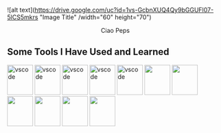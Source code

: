 ![alt text](https://drive.google.com/uc?id=1vs-GcbnXUQ4Qy9bGGUFl07-5lCS5mkrs "Image Title" /width="60" height="70")

<p align="center">
   Ciao Peps
</p>


<h2> Some Tools I Have Used and Learned</h2>
<p align="left">
<img src="https://cdn.jsdelivr.net/gh/devicons/devicon/icons/react/react-original.svg" /alt="vscode" width="60" height="70"/>
<img src="https://cdn.jsdelivr.net/gh/devicons/devicon/icons/solidity/solidity-original.svg" /alt="vscode" width="60" height="70"/>
<img src="https://cdn.jsdelivr.net/gh/devicons/devicon/icons/html5/html5-plain.svg" /alt="vscode" width="60" height="70"/>
<img src="https://cdn.jsdelivr.net/gh/devicons/devicon/icons/css3/css3-plain.svg" /alt="vscode" width="60" height="70"/>
<img src="https://cdn.jsdelivr.net/gh/devicons/devicon/icons/git/git-plain.svg" /alt="vscode" width="60" height="70"/> 
<img src="https://cdn.jsdelivr.net/gh/devicons/devicon/icons/vscode/vscode-original.svg" /width="60" height="70"/>
<img src="https://cdn.jsdelivr.net/gh/devicons/devicon/icons/ubuntu/ubuntu-plain.svg" /width="60" height="70"/>
<img src="https://cdn.jsdelivr.net/gh/devicons/devicon/icons/redux/redux-original.svg" /width="60" height="70"/>
<img src="https://cdn.jsdelivr.net/gh/devicons/devicon/icons/nodejs/nodejs-plain.svg" /width="60" height="70"/>
<img src="https://cdn.jsdelivr.net/gh/devicons/devicon/icons/javascript/javascript-plain.svg" /width="60" height="70"/>
<img src="https://cdn.jsdelivr.net/gh/devicons/devicon/icons/github/github-original.svg" /width="60" height="70"/>
</p>
